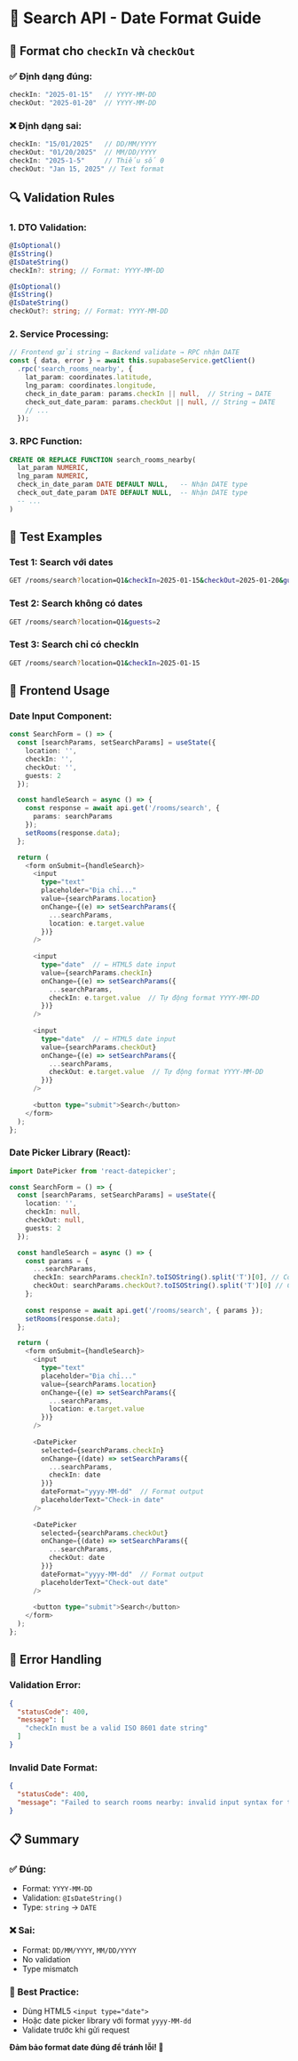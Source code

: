 # 📅 Search API - Date Format Guide

## 🎯 Format cho `checkIn` và `checkOut`

### **✅ Định dạng đúng:**
```typescript
checkIn: "2025-01-15"   // YYYY-MM-DD
checkOut: "2025-01-20"  // YYYY-MM-DD
```

### **❌ Định dạng sai:**
```typescript
checkIn: "15/01/2025"   // DD/MM/YYYY
checkOut: "01/20/2025"  // MM/DD/YYYY
checkIn: "2025-1-5"     // Thiếu số 0
checkOut: "Jan 15, 2025" // Text format
```

## 🔍 Validation Rules

### **1. DTO Validation:**
```typescript
@IsOptional()
@IsString()
@IsDateString()
checkIn?: string; // Format: YYYY-MM-DD

@IsOptional()
@IsString()
@IsDateString()
checkOut?: string; // Format: YYYY-MM-DD
```

### **2. Service Processing:**
```typescript
// Frontend gửi string → Backend validate → RPC nhận DATE
const { data, error } = await this.supabaseService.getClient()
  .rpc('search_rooms_nearby', {
    lat_param: coordinates.latitude,
    lng_param: coordinates.longitude,
    check_in_date_param: params.checkIn || null,  // String → DATE
    check_out_date_param: params.checkOut || null, // String → DATE
    // ...
  });
```

### **3. RPC Function:**
```sql
CREATE OR REPLACE FUNCTION search_rooms_nearby(
  lat_param NUMERIC,
  lng_param NUMERIC,
  check_in_date_param DATE DEFAULT NULL,   -- Nhận DATE type
  check_out_date_param DATE DEFAULT NULL,  -- Nhận DATE type
  -- ...
)
```

## 🚀 Test Examples

### **Test 1: Search với dates**
```bash
GET /rooms/search?location=Q1&checkIn=2025-01-15&checkOut=2025-01-20&guests=2
```

### **Test 2: Search không có dates**
```bash
GET /rooms/search?location=Q1&guests=2
```

### **Test 3: Search chỉ có checkIn**
```bash
GET /rooms/search?location=Q1&checkIn=2025-01-15
```

## 🎨 Frontend Usage

### **Date Input Component:**
```typescript
const SearchForm = () => {
  const [searchParams, setSearchParams] = useState({
    location: '',
    checkIn: '',
    checkOut: '',
    guests: 2
  });

  const handleSearch = async () => {
    const response = await api.get('/rooms/search', {
      params: searchParams
    });
    setRooms(response.data);
  };

  return (
    <form onSubmit={handleSearch}>
      <input
        type="text"
        placeholder="Địa chỉ..."
        value={searchParams.location}
        onChange={(e) => setSearchParams({
          ...searchParams,
          location: e.target.value
        })}
      />
      
      <input
        type="date"  // ← HTML5 date input
        value={searchParams.checkIn}
        onChange={(e) => setSearchParams({
          ...searchParams,
          checkIn: e.target.value  // Tự động format YYYY-MM-DD
        })}
      />
      
      <input
        type="date"  // ← HTML5 date input
        value={searchParams.checkOut}
        onChange={(e) => setSearchParams({
          ...searchParams,
          checkOut: e.target.value  // Tự động format YYYY-MM-DD
        })}
      />
      
      <button type="submit">Search</button>
    </form>
  );
};
```

### **Date Picker Library (React):**
```typescript
import DatePicker from 'react-datepicker';

const SearchForm = () => {
  const [searchParams, setSearchParams] = useState({
    location: '',
    checkIn: null,
    checkOut: null,
    guests: 2
  });

  const handleSearch = async () => {
    const params = {
      ...searchParams,
      checkIn: searchParams.checkIn?.toISOString().split('T')[0], // Convert to YYYY-MM-DD
      checkOut: searchParams.checkOut?.toISOString().split('T')[0] // Convert to YYYY-MM-DD
    };
    
    const response = await api.get('/rooms/search', { params });
    setRooms(response.data);
  };

  return (
    <form onSubmit={handleSearch}>
      <input
        type="text"
        placeholder="Địa chỉ..."
        value={searchParams.location}
        onChange={(e) => setSearchParams({
          ...searchParams,
          location: e.target.value
        })}
      />
      
      <DatePicker
        selected={searchParams.checkIn}
        onChange={(date) => setSearchParams({
          ...searchParams,
          checkIn: date
        })}
        dateFormat="yyyy-MM-dd"  // Format output
        placeholderText="Check-in date"
      />
      
      <DatePicker
        selected={searchParams.checkOut}
        onChange={(date) => setSearchParams({
          ...searchParams,
          checkOut: date
        })}
        dateFormat="yyyy-MM-dd"  // Format output
        placeholderText="Check-out date"
      />
      
      <button type="submit">Search</button>
    </form>
  );
};
```

## 🔧 Error Handling

### **Validation Error:**
```json
{
  "statusCode": 400,
  "message": [
    "checkIn must be a valid ISO 8601 date string"
  ]
}
```

### **Invalid Date Format:**
```json
{
  "statusCode": 400,
  "message": "Failed to search rooms nearby: invalid input syntax for type date: \"15/01/2025\""
}
```

## 📋 Summary

### **✅ Đúng:**
- Format: `YYYY-MM-DD`
- Validation: `@IsDateString()`
- Type: `string` → `DATE`

### **❌ Sai:**
- Format: `DD/MM/YYYY`, `MM/DD/YYYY`
- No validation
- Type mismatch

### **🎯 Best Practice:**
- Dùng HTML5 `<input type="date">`
- Hoặc date picker library với format `yyyy-MM-dd`
- Validate trước khi gửi request

**Đảm bảo format date đúng để tránh lỗi! 📅**
